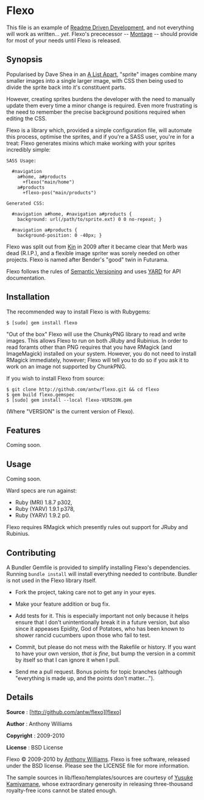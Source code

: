 Flexo
=====

This file is an example of [Readme Driven Development][rdd], and not
everything will work as written... _yet_. Flexo's prececessor --
[Montage][montage] -- should provide for most of your needs until Flexo
is released.

Synopsis
--------

Popularised by Dave Shea in an [A List Apart][ala], "sprite" images
combine many smaller images into a single larger image, with CSS then
being used to divide the sprite back into it's constituent parts.

However, creating sprites burdens the developer with the need to
manually update them every time a minor change is required. Even more
frustrating is the need to remember the precise background positions
required when editing the CSS.

Flexo is a library which, provided a simple configuration file, will
automate this process, optimise the sprites, and if you're a SASS
user, you're in for a treat: Flexo generates mixins which make working
with your sprites incredibly simple:

    SASS Usage:

      #navigation
        a#home, a#products
          +flexo("main/home")
        a#products
          +flexo-pos("main/products")

    Generated CSS:

      #navigation a#home, #navigation a#products {
        background: url(/path/to/sprite.ext) 0 0 no-repeat; }

      #navigation a#products {
        background-position: 0 -40px; }

Flexo was split out from [Kin][kin] in 2009 after it became clear that
Merb was dead (R.I.P.), and a flexible image spriter was sorely needed
on other projects. Flexo is named after Bender's "good" twin in
Futurama.

Flexo follows the rules of [Semantic Versioning][semver] and uses
[YARD][yard] for API documentation.

Installation
------------

The recommended way to install Flexo is with Rubygems:

    $ [sudo] gem install flexo

"Out of the box" Flexo will use the ChunkyPNG library to read and write
images. This allows Flexo to run on both JRuby and Rubinius. In order
to read foramts other than PNG requires that you have RMagick (and
ImageMagick) installed on your system. However, you do not need to
install RMagick immediately, however; Flexo will tell you to do so if
you ask it to work on an image not supported by ChunkPNG.

If you wish to install Flexo from source:

    $ git clone http://github.com/antw/flexo.git && cd flexo
    $ gem build flexo.gemspec
    $ [sudo] gem install --local flexo-VERSION.gem

(Where "VERSION" is the current version of Flexo).

Features
--------

Coming soon.

Usage
-----

Coming soon.

Ward specs are run against:

* Ruby (MRI) 1.8.7 p302,
* Ruby (YARV) 1.9.1 p378,
* Ruby (YARV) 1.9.2 p0.

Flexo requires RMagick which presently rules out support for JRuby and
Rubinius.

Contributing
------------

A Bundler Gemfile is provided to simplify installing Flexo's
dependencies. Running `bundle install` will install everything needed to
contribute. Bundler is not used in the Flexo library itself.

* Fork the project, taking care not to get any in your eyes.

* Make your feature addition or bug fix.

* Add tests for it. This is especially important not only because it
  helps ensure that I don't unintentionally break it in a future
  version, but also since it appeases Epidity, God of Potatoes, who has
  been known to shower rancid cucumbers upon those who fail to test.

* Commit, but please do not mess with the Rakefile or history. If you
  want to have your own version, _that is fine_, but bump the version in
  a commit by itself so that I can ignore it when I pull.

* Send me a pull request. Bonus points for topic branches (although
  "everything is made up, and the points don't matter...").

Details
-------

**Source**
:  [http://github.com/antw/flexo][flexo]

**Author**
:  Anthony Williams

**Copyright**
:  2009-2010

**License**
:  BSD License

Flexo &copy; 2009-2010 by [Anthony Williams](mailto:hi@antw.me).
Flexo is free software, released under the BSD license. Please see the
LICENSE file for more information.

The sample sources in lib/flexo/templates/sources are courtesy of
[Yusuke Kamiyamane][yusuke], whose extraordinary
generosity in releasing three-thousand royalty-free icons cannot be
stated enough.

[rdd]:       http://tom.preston-werner.com/2010/08/23/readme-driven-development.html
[montage]:   http://github.com/antw/montage
[flexo]:     http://github.com/antw/flexo
[ala]:       http://www.alistapart.com/articles/sprites
[kin]:       http://github.com/antw/kin
[semver]:    http://semver.org/
[yard]:      http://yardoc.org/
[yusuke]:    http://p.yusukekamiyamane.com
